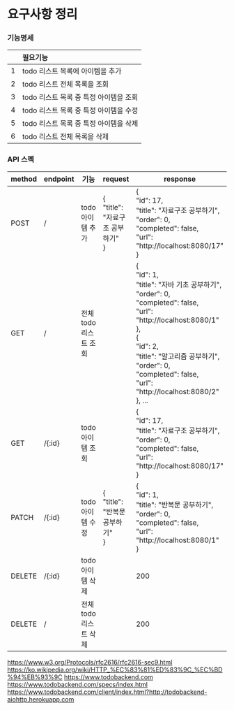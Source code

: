 # 요구사항 정리

### 기능명세
||필요기능|
|:---:|:---|
|1|todo 리스트 목록에 아이템을 추가|
|2|todo 리스트 전체 목록을 조회|
|3|todo 리스트 목록 중 특정 아이템을 조회|
|4|todo 리스트 목록 중 특정 아이템을 수정|
|5|todo 리스트 목록 중 특정 아이템을 삭제|
|6|todo 리스트 전체 목록을 삭제|

### API 스펙
|method|endpoint|기능|request|response|
|---|---|---|---|---|
|POST|/|todo 아이템 추가|{<br>"title": "자료구조 공부하기"<br>}|{<br>"id": 17,<br>"title": "자료구조 공부하기",<br>"order": 0,<br>"completed": false,<br>"url": "http://localhost:8080/17"<br>}|
|GET|/|전체 todo 리스트 조회||{<br>"id": 1,<br>"title": "자바 기초 공부하기",<br>"order": 0,<br>"completed": false,<br>"url": "http://localhost:8080/1"<br>},<br>{<br>"id": 2,<br>"title": "알고리즘 공부하기",<br>"order": 0,<br>"completed": false,<br>"url": "http://localhost:8080/2"<br>}, ...|
|GET|/{:id}|todo 아이템 조회||{<br>"id": 17,<br>"title": "자료구조 공부하기",<br>"order": 0,<br>"completed": false,<br>"url": "http://localhost:8080/17"<br>}|
|PATCH|/{:id}|todo 아이템 수정|{<br>"title": "반복문 공부하기"<br>}|{<br>"id": 1,<br>"title": "반복문 공부하기",<br>"order": 0,<br>"completed": false,<br>"url": "http://localhost:8080/1"<br>}|
|DELETE|/{:id}|todo 아이템 삭제||200|
|DELETE|/|전체 todo 리스트 삭제||200|

https://www.w3.org/Protocols/rfc2616/rfc2616-sec9.html
https://ko.wikipedia.org/wiki/HTTP_%EC%83%81%ED%83%9C_%EC%BD%94%EB%93%9C
https://www.todobackend.com
https://www.todobackend.com/specs/index.html
https://www.todobackend.com/client/index.html?http://todobackend-aiohttp.herokuapp.com
